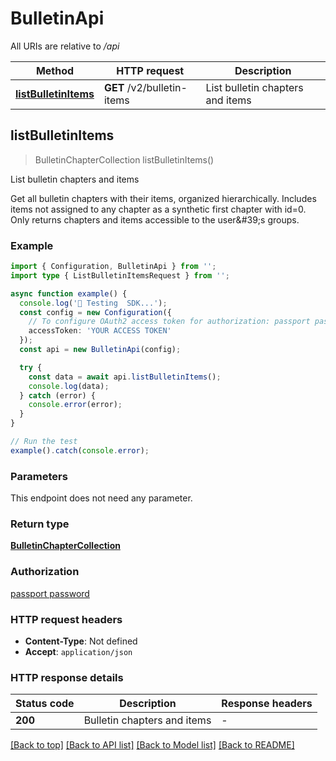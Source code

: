 # BulletinApi

All URIs are relative to _/api_

| Method                                                    | HTTP request               | Description                      |
| --------------------------------------------------------- | -------------------------- | -------------------------------- |
| [**listBulletinItems**](BulletinApi.md#listbulletinitems) | **GET** /v2/bulletin-items | List bulletin chapters and items |

## listBulletinItems

> BulletinChapterCollection listBulletinItems()

List bulletin chapters and items

Get all bulletin chapters with their items, organized hierarchically. Includes items not assigned to any chapter as a synthetic first chapter with id&#x3D;0. Only returns chapters and items accessible to the user\&#39;s groups.

### Example

```ts
import { Configuration, BulletinApi } from '';
import type { ListBulletinItemsRequest } from '';

async function example() {
  console.log('🚀 Testing  SDK...');
  const config = new Configuration({
    // To configure OAuth2 access token for authorization: passport password
    accessToken: 'YOUR ACCESS TOKEN'
  });
  const api = new BulletinApi(config);

  try {
    const data = await api.listBulletinItems();
    console.log(data);
  } catch (error) {
    console.error(error);
  }
}

// Run the test
example().catch(console.error);
```

### Parameters

This endpoint does not need any parameter.

### Return type

[**BulletinChapterCollection**](BulletinChapterCollection.md)

### Authorization

[passport password](../README.md#passport-password)

### HTTP request headers

- **Content-Type**: Not defined
- **Accept**: `application/json`

### HTTP response details

| Status code | Description                 | Response headers |
| ----------- | --------------------------- | ---------------- |
| **200**     | Bulletin chapters and items | -                |

[[Back to top]](#) [[Back to API list]](../README.md#api-endpoints) [[Back to Model list]](../README.md#models) [[Back to README]](../README.md)
